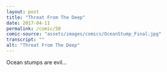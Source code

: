 ```yaml
---
layout: post
title: "Threat From The Deep"
date: 2017-04-11
permalink: /comic/50
comic-source: "assets/images/comics/OceanStump_Final.jpg"
transcript: ""
alt: "Threat From The Deep"
---
```


Ocean stumps are evil...
